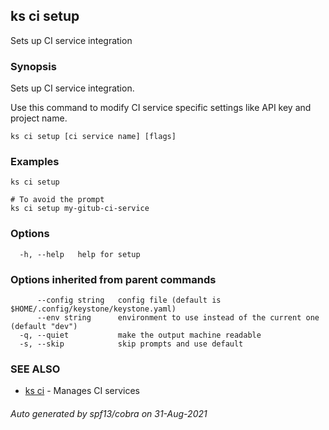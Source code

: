 ## ks ci setup

Sets up CI service integration

### Synopsis

Sets up CI service integration.

Use this command to modify CI service specific settings
like API key and project name.

```
ks ci setup [ci service name] [flags]
```

### Examples

```
ks ci setup

# To avoid the prompt
ks ci setup my-gitub-ci-service
```

### Options

```
  -h, --help   help for setup
```

### Options inherited from parent commands

```
      --config string   config file (default is $HOME/.config/keystone/keystone.yaml)
      --env string      environment to use instead of the current one (default "dev")
  -q, --quiet           make the output machine readable
  -s, --skip            skip prompts and use default
```

### SEE ALSO

* [ks ci](ks_ci.md)	 - Manages CI services

###### Auto generated by spf13/cobra on 31-Aug-2021
